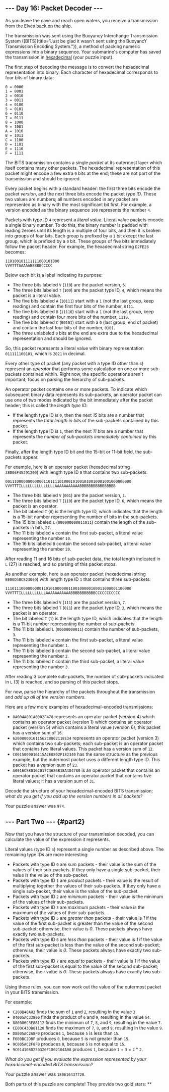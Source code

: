 ## \-\-- Day 16: Packet Decoder \-\--

As you leave the cave and reach open waters, you receive a transmission
from the Elves back on the ship.

The transmission was sent using the Buoyancy Interchange Transmission
System
([BITS]{title="Just be glad it wasn't sent using the BuoyancY Transmission Encoding System."}),
a method of packing numeric expressions into a binary sequence. Your
submarine\'s computer has saved the transmission in
[hexadecimal](https://en.wikipedia.org/wiki/Hexadecimal) (your puzzle
input).

The first step of decoding the message is to convert the hexadecimal
representation into binary. Each character of hexadecimal corresponds to
four bits of binary data:

    0 = 0000
    1 = 0001
    2 = 0010
    3 = 0011
    4 = 0100
    5 = 0101
    6 = 0110
    7 = 0111
    8 = 1000
    9 = 1001
    A = 1010
    B = 1011
    C = 1100
    D = 1101
    E = 1110
    F = 1111

The BITS transmission contains a single *packet* at its outermost layer
which itself contains many other packets. The hexadecimal representation
of this packet might encode a few extra `0` bits at the end; these are
not part of the transmission and should be ignored.

Every packet begins with a standard header: the first three bits encode
the packet *version*, and the next three bits encode the packet *type
ID*. These two values are numbers; all numbers encoded in any packet are
represented as binary with the most significant bit first. For example,
a version encoded as the binary sequence `100` represents the number
`4`.

Packets with type ID `4` represent a *literal value*. Literal value
packets encode a single binary number. To do this, the binary number is
padded with leading zeroes until its length is a multiple of four bits,
and then it is broken into groups of four bits. Each group is prefixed
by a `1` bit except the last group, which is prefixed by a `0` bit.
These groups of five bits immediately follow the packet header. For
example, the hexadecimal string `D2FE28` becomes:

    110100101111111000101000
    VVVTTTAAAAABBBBBCCCCC

Below each bit is a label indicating its purpose:

-   The three bits labeled `V` (`110`) are the packet version, `6`.
-   The three bits labeled `T` (`100`) are the packet type ID, `4`,
    which means the packet is a literal value.
-   The five bits labeled `A` (`10111`) start with a `1` (not the last
    group, keep reading) and contain the first four bits of the number,
    `0111`.
-   The five bits labeled `B` (`11110`) start with a `1` (not the last
    group, keep reading) and contain four more bits of the number,
    `1110`.
-   The five bits labeled `C` (`00101`) start with a `0` (last group,
    end of packet) and contain the last four bits of the number, `0101`.
-   The three unlabeled `0` bits at the end are extra due to the
    hexadecimal representation and should be ignored.

So, this packet represents a literal value with binary representation
`011111100101`, which is `2021` in decimal.

Every other type of packet (any packet with a type ID other than `4`)
represent an *operator* that performs some calculation on one or more
sub-packets contained within. Right now, the specific operations aren\'t
important; focus on parsing the hierarchy of sub-packets.

An operator packet contains one or more packets. To indicate which
subsequent binary data represents its sub-packets, an operator packet
can use one of two modes indicated by the bit immediately after the
packet header; this is called the *length type ID*:

-   If the length type ID is `0`, then the next *15* bits are a number
    that represents the *total length in bits* of the sub-packets
    contained by this packet.
-   If the length type ID is `1`, then the next *11* bits are a number
    that represents the *number of sub-packets immediately contained* by
    this packet.

Finally, after the length type ID bit and the 15-bit or 11-bit field,
the sub-packets appear.

For example, here is an operator packet (hexadecimal string
`38006F45291200`) with length type ID `0` that contains two sub-packets:

    00111000000000000110111101000101001010010001001000000000
    VVVTTTILLLLLLLLLLLLLLLAAAAAAAAAAABBBBBBBBBBBBBBBB

-   The three bits labeled `V` (`001`) are the packet version, `1`.
-   The three bits labeled `T` (`110`) are the packet type ID, `6`,
    which means the packet is an operator.
-   The bit labeled `I` (`0`) is the length type ID, which indicates
    that the length is a 15-bit number representing the number of bits
    in the sub-packets.
-   The 15 bits labeled `L` (`000000000011011`) contain the length of
    the sub-packets in bits, `27`.
-   The 11 bits labeled `A` contain the first sub-packet, a literal
    value representing the number `10`.
-   The 16 bits labeled `B` contain the second sub-packet, a literal
    value representing the number `20`.

After reading 11 and 16 bits of sub-packet data, the total length
indicated in `L` (27) is reached, and so parsing of this packet stops.

As another example, here is an operator packet (hexadecimal string
`EE00D40C823060`) with length type ID `1` that contains three
sub-packets:

    11101110000000001101010000001100100000100011000001100000
    VVVTTTILLLLLLLLLLLAAAAAAAAAAABBBBBBBBBBBCCCCCCCCCCC

-   The three bits labeled `V` (`111`) are the packet version, `7`.
-   The three bits labeled `T` (`011`) are the packet type ID, `3`,
    which means the packet is an operator.
-   The bit labeled `I` (`1`) is the length type ID, which indicates
    that the length is a 11-bit number representing the number of
    sub-packets.
-   The 11 bits labeled `L` (`00000000011`) contain the number of
    sub-packets, `3`.
-   The 11 bits labeled `A` contain the first sub-packet, a literal
    value representing the number `1`.
-   The 11 bits labeled `B` contain the second sub-packet, a literal
    value representing the number `2`.
-   The 11 bits labeled `C` contain the third sub-packet, a literal
    value representing the number `3`.

After reading 3 complete sub-packets, the number of sub-packets
indicated in `L` (3) is reached, and so parsing of this packet stops.

For now, parse the hierarchy of the packets throughout the transmission
and *add up all of the version numbers*.

Here are a few more examples of hexadecimal-encoded transmissions:

-   `8A004A801A8002F478` represents an operator packet (version 4) which
    contains an operator packet (version 1) which contains an operator
    packet (version 5) which contains a literal value (version 6); this
    packet has a version sum of `16`.
-   `620080001611562C8802118E34` represents an operator packet
    (version 3) which contains two sub-packets; each sub-packet is an
    operator packet that contains two literal values. This packet has a
    version sum of `12`.
-   `C0015000016115A2E0802F182340` has the same structure as the
    previous example, but the outermost packet uses a different length
    type ID. This packet has a version sum of `23`.
-   `A0016C880162017C3686B18A3D4780` is an operator packet that contains
    an operator packet that contains an operator packet that contains
    five literal values; it has a version sum of `31`.

Decode the structure of your hexadecimal-encoded BITS transmission;
*what do you get if you add up the version numbers in all packets?*

Your puzzle answer was `974`.

## \-\-- Part Two \-\-- {#part2}

Now that you have the structure of your transmission decoded, you can
calculate the value of the expression it represents.

Literal values (type ID `4`) represent a single number as described
above. The remaining type IDs are more interesting:

-   Packets with type ID `0` are *sum* packets - their value is the sum
    of the values of their sub-packets. If they only have a single
    sub-packet, their value is the value of the sub-packet.
-   Packets with type ID `1` are *product* packets - their value is the
    result of multiplying together the values of their sub-packets. If
    they only have a single sub-packet, their value is the value of the
    sub-packet.
-   Packets with type ID `2` are *minimum* packets - their value is the
    minimum of the values of their sub-packets.
-   Packets with type ID `3` are *maximum* packets - their value is the
    maximum of the values of their sub-packets.
-   Packets with type ID `5` are *greater than* packets - their value is
    *1* if the value of the first sub-packet is greater than the value
    of the second sub-packet; otherwise, their value is *0*. These
    packets always have exactly two sub-packets.
-   Packets with type ID `6` are *less than* packets - their value is
    *1* if the value of the first sub-packet is less than the value of
    the second sub-packet; otherwise, their value is *0*. These packets
    always have exactly two sub-packets.
-   Packets with type ID `7` are *equal to* packets - their value is *1*
    if the value of the first sub-packet is equal to the value of the
    second sub-packet; otherwise, their value is *0*. These packets
    always have exactly two sub-packets.

Using these rules, you can now work out the value of the outermost
packet in your BITS transmission.

For example:

-   `C200B40A82` finds the sum of `1` and `2`, resulting in the value
    `3`.
-   `04005AC33890` finds the product of `6` and `9`, resulting in the
    value `54`.
-   `880086C3E88112` finds the minimum of `7`, `8`, and `9`, resulting
    in the value `7`.
-   `CE00C43D881120` finds the maximum of `7`, `8`, and `9`, resulting
    in the value `9`.
-   `D8005AC2A8F0` produces `1`, because `5` is less than `15`.
-   `F600BC2D8F` produces `0`, because `5` is not greater than `15`.
-   `9C005AC2F8F0` produces `0`, because `5` is not equal to `15`.
-   `9C0141080250320F1802104A08` produces `1`, because `1` + `3` =
    `2` \* `2`.

*What do you get if you evaluate the expression represented by your
hexadecimal-encoded BITS transmission?*

Your puzzle answer was `180616437720`.

Both parts of this puzzle are complete! They provide two gold stars:
\*\*
